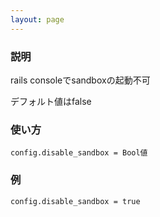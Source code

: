 ```yaml
---
layout: page
---
```

### 説明
rails consoleでsandboxの起動不可

デフォルト値はfalse

### 使い方
    config.disable_sandbox = Bool値

### 例
    config.disable_sandbox = true